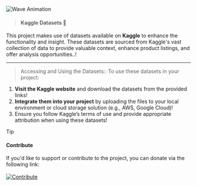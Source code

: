 ![Wave Animation](https://capsule-render.vercel.app/api?type=waving&color=c0c0c0&height=150&section=header)

> #### Kaggle Datasets 💫

This project makes use of datasets available on **Kaggle** to enhance the functionality and insight. These datasets are sourced from Kaggle's vast collection of data to provide valuable context, enhance product listings, and offer analysis opportunities..!

---

> Accessing and Using the Datasets::
To use these datasets in your project:
1. **Visit the Kaggle website** and download the datasets from the provided links!
2. **Integrate them into your project** by uploading the files to your local environment or cloud storage solution (e.g., AWS, Google Cloud)!
3. Ensure you follow Kaggle’s terms of use and provide appropriate attribution when using these datasets!

> [!TIP]
> #### Contribute
> If you'd like to support or contribute to the project, you can donate via the following link:
> <br>
> <br>
> [![Contribute](https://img.shields.io/badge/Contribute-Donate-purple)](https://razorpay.me/@mohitbhadra)

